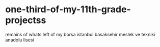 # one-third-of-my-11th-grade-projectss
remains of whats left of my borsa istanbul basaksehir meslek ve tekniki anadolu lisesi
